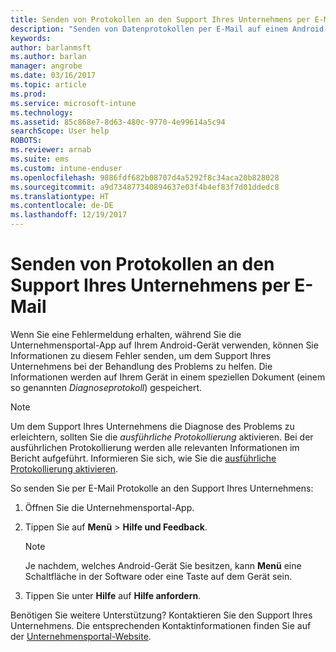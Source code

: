 ```yaml
---
title: Senden von Protokollen an den Support Ihres Unternehmens per E-Mail | Microsoft-Dokumentation
description: "Senden von Datenprotokollen per E-Mail auf einem Android-Gerät"
keywords: 
author: barlanmsft
ms.author: barlan
manager: angrobe
ms.date: 03/16/2017
ms.topic: article
ms.prod: 
ms.service: microsoft-intune
ms.technology: 
ms.assetid: 85c868e7-8d63-480c-9770-4e99614a5c94
searchScope: User help
ROBOTS: 
ms.reviewer: arnab
ms.suite: ems
ms.custom: intune-enduser
ms.openlocfilehash: 9886fdf682b08707d4a5292f8c34aca20b828028
ms.sourcegitcommit: a9d734877340894637e03f4b4ef83f7d01ddedc8
ms.translationtype: HT
ms.contentlocale: de-DE
ms.lasthandoff: 12/19/2017
---
```

# <a name="send-logs-to-your-company-support-using-email"></a>Senden von Protokollen an den Support Ihres Unternehmens per E-Mail

Wenn Sie eine Fehlermeldung erhalten, während Sie die Unternehmensportal-App auf Ihrem Android-Gerät verwenden, können Sie Informationen zu diesem Fehler senden, um dem Support Ihres Unternehmens bei der Behandlung des Problems zu helfen. Die Informationen werden auf Ihrem Gerät in einem speziellen Dokument (einem so genannten _Diagnoseprotokoll_) gespeichert.

> [!Note]
> Um dem Support Ihres Unternehmens die Diagnose des Problems zu erleichtern, sollten Sie die _ausführliche Protokollierung_ aktivieren. Bei der ausführlichen Protokollierung werden alle relevanten Informationen im Bericht aufgeführt. Informieren Sie sich, wie Sie die [ausführliche Protokollierung aktivieren](use-verbose-logging-to-help-your-it-administrator-fix-device-issues-android.md).

So senden Sie per E-Mail Protokolle an den Support Ihres Unternehmens:

1.  Öffnen Sie die Unternehmensportal-App.

2.  Tippen Sie auf **Menü** >  **Hilfe und Feedback**.

    > [!NOTE]
    > Je nachdem, welches Android-Gerät Sie besitzen, kann **Menü** eine Schaltfläche in der Software oder eine Taste auf dem Gerät sein.

3.  Tippen Sie unter **Hilfe** auf **Hilfe anfordern**.

Benötigen Sie weitere Unterstützung? Kontaktieren Sie den Support Ihres Unternehmens. Die entsprechenden Kontaktinformationen finden Sie auf der [Unternehmensportal-Website](https://portal.manage.microsoft.com#HelpDeskDialog).
